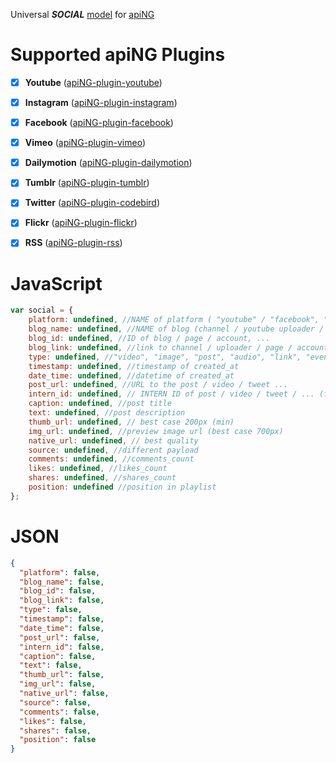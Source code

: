 Universal **_SOCIAL_** [model](https://aping.readme.io/docs/models) for [apiNG](https://github.com/JohnnyTheTank/apiNG)

# Supported apiNG Plugins
- [x] **Youtube** ([apiNG-plugin-youtube](https://github.com/JohnnyTheTank/apiNG-plugin-youtube))
- [x] **Instagram** ([apiNG-plugin-instagram](https://github.com/JohnnyTheTank/apiNG-plugin-instagram))
- [x] **Facebook** ([apiNG-plugin-facebook](https://github.com/JohnnyTheTank/apiNG-plugin-facebook))
- [x] **Vimeo** ([apiNG-plugin-vimeo](https://github.com/JohnnyTheTank/apiNG-plugin-vimeo))
- [x] **Dailymotion** ([apiNG-plugin-dailymotion](https://github.com/JohnnyTheTank/apiNG-plugin-dailymotion))
- [x] **Tumblr** ([apiNG-plugin-tumblr](https://github.com/JohnnyTheTank/apiNG-plugin-tumblr))
- [x] **Twitter** ([apiNG-plugin-codebird](https://github.com/JohnnyTheTank/apiNG-plugin-codebird))
- [x] **Flickr** ([apiNG-plugin-flickr](https://github.com/JohnnyTheTank/apiNG-plugin-flickr))
- [x] **RSS** ([apiNG-plugin-rss](https://github.com/JohnnyTheTank/apiNG-plugin-rss))


# JavaScript
```JavaScript
var social = {
    platform: undefined, //NAME of platform ( "youtube" / "facebook", "instagram" , ...)
    blog_name: undefined, //NAME of blog (channel / youtube uploader / facebook page, instagram account, ..)
    blog_id: undefined, //ID of blog / page / account, ...
    blog_link: undefined, //link to channel / uploader / page / account, ...
    type: undefined, //"video", "image", "post", "audio", "link", "event", ...
    timestamp: undefined, //timestamp of created_at
    date_time: undefined, //datetime of created_at
    post_url: undefined, //URL to the post / video / tweet ...
    intern_id: undefined, // INTERN ID of post / video / tweet / ... (facebook id, youtube id, ...)
    caption: undefined, //post title
    text: undefined, //post description
    thumb_url: undefined, // best case 200px (min)
    img_url: undefined, //preview image url (best case 700px)
    native_url: undefined, // best quality
    source: undefined, //different payload
    comments: undefined, //comments_count
    likes: undefined, //likes_count
    shares: undefined, //shares_count
    position: undefined //position in playlist
};
```

# JSON

```JSON
{
  "platform": false,
  "blog_name": false,
  "blog_id": false,
  "blog_link": false,
  "type": false,
  "timestamp": false,
  "date_time": false,
  "post_url": false,
  "intern_id": false,
  "caption": false,
  "text": false,
  "thumb_url": false,
  "img_url": false,
  "native_url": false,
  "source": false,
  "comments": false,
  "likes": false,
  "shares": false,
  "position": false
}
```
